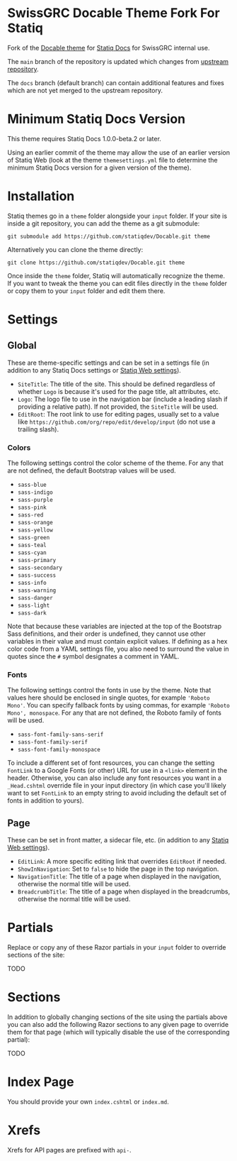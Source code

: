 # SwissGRC Docable Theme Fork For Statiq

Fork of the [Docable theme](https://github.com/statiqdev/Docable) for
[Statiq Docs](https://www.statiq.dev/docs) for SwissGRC internal use.

The `main` branch of the repository is updated which changes from
[upstream repository](https://github.com/statiqdev/Docable).

The `docs` branch (default branch) can contain additional features and fixes
which are not yet merged to the upstream repository.

# Minimum Statiq Docs Version

This theme requires Statiq Docs 1.0.0-beta.2 or later.

Using an earlier commit of the theme may allow the use of an earlier version of Statiq Web (look at the theme `themesettings.yml` file to determine the minimum Statiq Docs version for a given version of the theme).

# Installation

Statiq themes go in a `theme` folder alongside your `input` folder. If your site is inside a git repository, you can add the theme as a git submodule:

```
git submodule add https://github.com/statiqdev/Docable.git theme
```

Alternatively you can clone the theme directly:

```
git clone https://github.com/statiqdev/Docable.git theme
```

Once inside the `theme` folder, Statiq will automatically recognize the theme. If you want to tweak the theme you can edit files directly in the `theme` folder or copy them to your `input` folder and edit them there.

# Settings

## Global

These are theme-specific settings and can be set in a settings file (in addition to any Statiq Docs settings or [Statiq Web settings](https://statiq.dev/web/configuration/settings)).

- `SiteTitle`: The title of the site. This should be defined regardless of whether `Logo` is because it's used for the page title, alt attributes, etc. 
- `Logo`: The logo file to use in the navigation bar (include a leading slash if providing a relative path). If not provided, the `SiteTitle` will be used.
- `EditRoot`: The root link to use for editing pages, usually set to a value like `https://github.com/org/repo/edit/develop/input` (do not use a trailing slash).

### Colors

The following settings control the color scheme of the theme. For any that are not defined, the default Bootstrap values will be used.

- `sass-blue`
- `sass-indigo`
- `sass-purple`
- `sass-pink`
- `sass-red`
- `sass-orange`
- `sass-yellow`
- `sass-green`
- `sass-teal`
- `sass-cyan`
- `sass-primary`
- `sass-secondary`
- `sass-success`
- `sass-info`
- `sass-warning`
- `sass-danger`
- `sass-light`
- `sass-dark`

Note that because these variables are injected at the top of the Bootstrap Sass definitions, and their order is undefined, they cannot use other variables in their value and must contain explicit values. If defining as a hex color code from a YAML settings file, you also need to surround the value in quotes since the `#` symbol designates a comment in YAML.

### Fonts

The following settings control the fonts in use by the theme. Note that values here should be enclosed in single quotes, for example `'Roboto Mono'`. You can specify fallback fonts by using commas, for example `'Roboto Mono', monospace`. For any that are not defined, the Roboto family of fonts will be used.

- `sass-font-family-sans-serif`
- `sass-font-family-serif`
- `sass-font-family-monospace`

To include a different set of font resources, you can change the setting `FontLink` to a Google Fonts (or other) URL for use in a `<link>` element in the header. Otherwise, you can also include any font resources you want in a `_Head.cshtml` override file in your input directory (in which case you'll likely want to set `FontLink` to an empty string to avoid including the default set of fonts in addition to yours).

## Page

These can be set in front matter, a sidecar file, etc. (in addition to any [Statiq Web settings](https://statiq.dev/web/configuration/settings)).

- `EditLink`: A more specific editing link that overrides `EditRoot` if needed.
- `ShowInNavigation`: Set to `false` to hide the page in the top navigation.
- `NavigationTitle`: The title of a page when displayed in the navigation, otherwise the normal title will be used.
- `BreadcrumbTitle`: The title of a page when displayed in the breadcrumbs, otherwise the normal title will be used.

# Partials

Replace or copy any of these Razor partials in your `input` folder to override sections of the site:

TODO

# Sections

In addition to globally changing sections of the site using the partials above you can also add the following Razor sections to any given page to override them for that page (which will typically disable the use of the corresponding partial):

TODO

# Index Page

You should provide your own `index.cshtml` or `index.md`.

# Xrefs

Xrefs for API pages are prefixed with `api-`.
